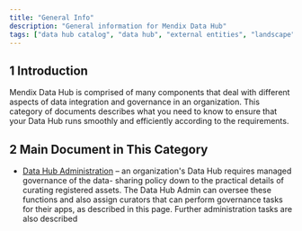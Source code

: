 ```yaml
---
title: "General Info"
description: "General information for Mendix Data Hub"
tags: ["data hub catalog", "data hub", "external entities", "landscape", "published odata service"]
---
```


## 1 Introduction

Mendix Data Hub is comprised of many components that deal with different aspects of data integration and governance in an organization. This category of documents describes what you need to know to ensure that your Data Hub runs smoothly and efficiently according to the requirements.

## 2 Main Document in This Category

* [Data Hub Administration](data-hub-admin-functions) – an organization's Data Hub requires managed governance of the data- sharing policy down to the practical details of curating registered assets. The Data Hub Admin can oversee these functions and also assign curators that can perform governance tasks for their apps, as described in this page. Further administration tasks are also described
